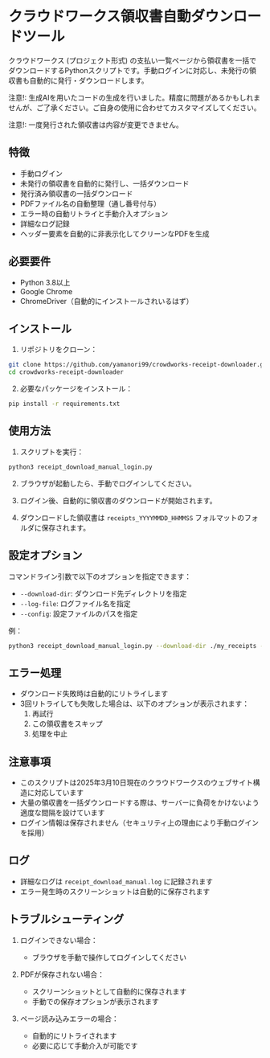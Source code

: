 # クラウドワークス領収書自動ダウンロードツール

クラウドワークス (プロジェクト形式) の支払い一覧ページから領収書を一括でダウンロードするPythonスクリプトです。手動ログインに対応し、未発行の領収書も自動的に発行・ダウンロードします。

注意!: 生成AIを用いたコードの生成を行いました。精度に問題があるかもしれませんが、ご了承ください。ご自身の使用に合わせてカスタマイズしてください。

注意!: 一度発行された領収書は内容が変更できません。

## 特徴

- 手動ログイン
- 未発行の領収書を自動的に発行し、一括ダウンロード
- 発行済み領収書の一括ダウンロード
- PDFファイル名の自動整理（通し番号付与）
- エラー時の自動リトライと手動介入オプション
- 詳細なログ記録
- ヘッダー要素を自動的に非表示化してクリーンなPDFを生成

## 必要要件

- Python 3.8以上
- Google Chrome
- ChromeDriver（自動的にインストールされいるはず）

## インストール

1. リポジトリをクローン：
```zsh
git clone https://github.com/yamanori99/crowdworks-receipt-downloader.git
cd crowdworks-receipt-downloader
```

2. 必要なパッケージをインストール：
```zsh
pip install -r requirements.txt
```

## 使用方法

1. スクリプトを実行：
```zsh
python3 receipt_download_manual_login.py
```

2. ブラウザが起動したら、手動でログインしてください。

3. ログイン後、自動的に領収書のダウンロードが開始されます。

4. ダウンロードした領収書は `receipts_YYYYMMDD_HHMMSS` フォルマットのフォルダに保存されます。

## 設定オプション

コマンドライン引数で以下のオプションを指定できます：

- `--download-dir`: ダウンロード先ディレクトリを指定
- `--log-file`: ログファイル名を指定
- `--config`: 設定ファイルのパスを指定

例：
```zsh
python3 receipt_download_manual_login.py --download-dir ./my_receipts --log-file my_log.log
```

## エラー処理

- ダウンロード失敗時は自動的にリトライします
- 3回リトライしても失敗した場合は、以下のオプションが表示されます：
  1. 再試行
  2. この領収書をスキップ
  3. 処理を中止

## 注意事項

- このスクリプトは2025年3月10日現在のクラウドワークスのウェブサイト構造に対応しています
- 大量の領収書を一括ダウンロードする際は、サーバーに負荷をかけないよう適度な間隔を設けています
- ログイン情報は保存されません（セキュリティ上の理由により手動ログインを採用）

## ログ

- 詳細なログは `receipt_download_manual.log` に記録されます
- エラー発生時のスクリーンショットは自動的に保存されます

## トラブルシューティング

1. ログインできない場合：
   - ブラウザを手動で操作してログインしてください

2. PDFが保存されない場合：
   - スクリーンショットとして自動的に保存されます
   - 手動での保存オプションが表示されます

3. ページ読み込みエラーの場合：
   - 自動的にリトライされます
   - 必要に応じて手動介入が可能です

